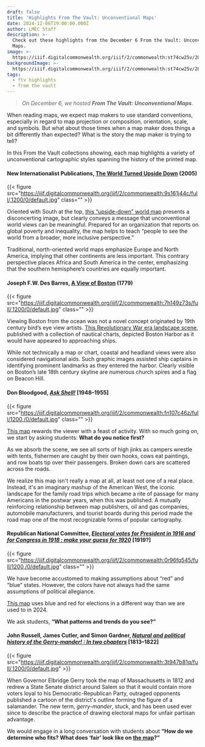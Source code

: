 ```yaml
---
draft: false
title: 'Highlights From The Vault: Unconventional Maps'
date: 2024-12-06T19:00:00.000Z
author: LMEC Staff
description: >-
  Check out these highlights from the December 6 From the Vault: Unconventional
  Maps.
image: >-
  https://iiif.digitalcommonwealth.org/iiif/2/commonwealth:st74cw25v/205,661,10245,4315/,1200/0/default.jpg
backgroundImage: >-
  https://iiif.digitalcommonwealth.org/iiif/2/commonwealth:st74cw25v/205,661,10245,4315/,1200/0/default.jpg
tags:
  - ftv highlights
  - from the vault
---
```


> *On December 6, we hosted **From The Vault: Unconventional Maps***.

When reading maps, we expect map makers to use standard conventions, especially in regard to map projection or composition, orientation, scale, and symbols. But what about those times when a map maker does things a bit differently than expected? What is the story the map maker is trying to tell?

In this From the Vault collections showing, each map highlights a variety of unconventional cartographic styles spanning the history of the printed map.

#### New Internationalist Publications, [The World Turned Upside Down](https://collections.leventhalmap.org/search/commonwealth:9s161j433) (2005)

{{< figure src="https://iiif.digitalcommonwealth.org/iiif/2/commonwealth:9s161j44c/full/,1200/0/default.jpg" class="" >}}

Oriented with South at the top, [this “upside-down” world map](https://collections.leventhalmap.org/search/commonwealth:9s161j433) presents a disconcerting image, but clearly conveys a message that unconventional world views can be meaningful. Prepared for an organization that reports on global poverty and inequality, the map helps to teach “people to see the world from a broader, more inclusive perspective.”

Traditional, north-oriented world maps emphasize Europe and North America, implying that other continents are less important. This contrary perspective places Africa and South America in the center, emphasizing that the southern hemisphere’s countries are equally important.

#### Joseph F.W. Des Barres, [A View of Boston](https://collections.leventhalmap.org/search/commonwealth:7h149z72h) (1779)

{{< figure src="https://iiif.digitalcommonwealth.org/iiif/2/commonwealth:7h149z73s/full/,1200/0/default.jpg" class="" >}}

Viewing Boston from the ocean was not a novel concept originated by 19th century bird’s eye view artists. [This Revolutionary War era landscape scene](https://collections.leventhalmap.org/search/commonwealth:7h149z72h), published with a collection of nautical charts, depicted Boston Harbor as it would have appeared to approaching ships.

While not technically a map or chart, coastal and headland views were also considered navigational aids. Such graphic images assisted ship captains in identifying prominent landmarks as they entered the harbor. Clearly visible on Boston’s late 18th century skyline are numerous church spires and a flag on Beacon Hill.

#### Don Bloodgood, ***[Ask Shell!](https://collections.leventhalmap.org/search/commonwealth:6969z354f)*** \[1948–1955]

{{< figure src="https://iiif.digitalcommonwealth.org/iiif/2/commonwealth:fn107c46z/full/1200,/0/default.jpg" class="" >}}

[This map](https://collections.leventhalmap.org/search/commonwealth:6969z354f) rewards the viewer with a feast of activity. With so much going on, we start by asking students: **What do you notice first?**

As we absorb the scene, we see all sorts of high jinks as campers wrestle with tents, fishermen are caught by their own hooks, cows eat paintings, and row boats tip over their passengers. Broken down cars are scattered across the roads.

We realize this map isn't really a map at all, at least not one of a real place. Instead, it's an imaginary mashup of the American West, the iconic landscape for the family road trips which became a rite of passage for many Americans in the postwar years, when this was published. A mutually reinforcing relationship between map publishers, oil and gas companies, automobile manufacturers, and tourist boards during this period made the road map one of the most recognizable forms of popular cartography.

#### Republican National Committee, ***[Electoral votes for President in 1916 and for Congress in 1918 : make your guess for 1920](https://collections.leventhalmap.org/search/commonwealth:0r96fq53w)*** \[1919?]

{{< figure src="https://iiif.digitalcommonwealth.org/iiif/2/commonwealth:0r96fq545/full/1200,/0/default.jpg" class="" >}}

We have become accustomed to making assumptions about “red” and “blue” states. However, the colors have not always had the same assumptions of political allegiance.

[This map](https://collections.leventhalmap.org/search/commonwealth:0r96fq53w) uses blue and red for elections in a different way than we are used to in 2024.

We ask students, **“What patterns and trends do you see?”**

#### John Russell, James Cutler, and Simon Gardner, ***[Natural and political history of the Gerry-mander! : In two chapters](https://collections.leventhalmap.org/search/commonwealth:3t947b80f)*** \[1813–1822]

{{< figure src="https://iiif.digitalcommonwealth.org/iiif/2/commonwealth:3t947b81q/full/,1200/0/default.jpg" >}}

When Governor Elbridge Gerry took the map of Massachusetts in 1812 and redrew a State Senate district around Salem so that it would contain more voters loyal to his Democratic-Republican Party, outraged opponents published a cartoon of the district's outline forming the figure of a salamander. The new term, *gerry-mander*, stuck, and has been used ever since to describe the practice of drawing electoral maps for unfair partisan advantage.

We would engage in a long conversation with students about **“How do we determine who fits? What does ‘fair’ look like on [the map](https://collections.leventhalmap.org/search/commonwealth:3t947b80f)?”**
